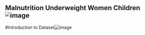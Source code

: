 ## Malnutrition Underweight Women Children![image](https://github.com/Flora-oyl/Capstone-/assets/145516482/b6a0c3a7-233f-4059-8974-aa6db8f603f5)
#Introduction to Dataset![image](https://github.com/Flora-oyl/Capstone-/assets/145516482/0e29eb24-0562-43e7-9d3e-0dfab1d743c5)

